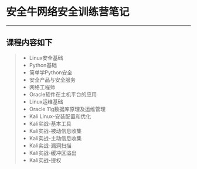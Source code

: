 # 安全牛网络安全训练营笔记
---
## 课程内容如下

> * Linux安全基础
> * Python基础
> * 简单学Python安全
> * 安全产品与安全服务
> * 网络工程师
> * Oracle软件在主机平台的应用
> * Linux运维基础
> * Oracle 11g数据库原理及运维管理
> * Kali Linux-安装配置和优化
> * Kali实战-基本工具
> * Kali实战-被动信息收集
> * Kali实战-主动信息收集
> * Kali实战-漏洞扫描
> * Kali实战-缓冲区溢出
> * Kali实战-提权
